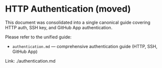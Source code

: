 # HTTP Authentication (moved)

This document was consolidated into a single canonical guide covering HTTP auth, SSH key, and GitHub App authentication.

Please refer to the unified guide:

- `authentication.md` — comprehensive authentication guide (HTTP, SSH, GitHub App)

Link: ./authentication.md
